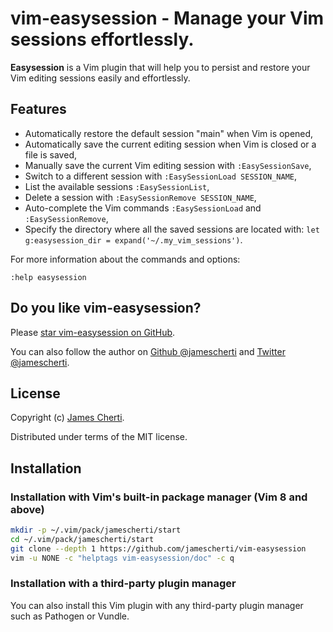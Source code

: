 # vim-easysession - Manage your Vim sessions effortlessly.

**Easysession** is a Vim plugin that will help you to persist and restore your Vim editing sessions easily and effortlessly.

## Features

- Automatically restore the default session "main" when Vim is opened,
- Automatically save the current editing session when Vim is closed or a file is saved,
- Manually save the current Vim editing session with `:EasySessionSave`,
- Switch to a different session with `:EasySessionLoad SESSION_NAME`,
- List the available sessions `:EasySessionList`,
- Delete a session with `:EasySessionRemove SESSION_NAME`,
- Auto-complete the Vim commands `:EasySessionLoad` and `:EasySessionRemove`,
- Specify the directory where all the saved sessions are located with: `let g:easysession_dir = expand('~/.my_vim_sessions')`.

For more information about the commands and options:
```viml
:help easysession
```

## Do you like vim-easysession?

Please [star vim-easysession on GitHub](https://github.com/jamescherti/vim-easysession).

You can also follow the author on [Github @jamescherti](https://github.com/jamescherti) and [Twitter @jamescherti](https://twitter.com/jamescherti).

## License

Copyright (c) [James Cherti](https://www.jamescherti.com).

Distributed under terms of the MIT license.

## Installation

### Installation with Vim's built-in package manager (Vim 8 and above)

```bash
mkdir -p ~/.vim/pack/jamescherti/start
cd ~/.vim/pack/jamescherti/start
git clone --depth 1 https://github.com/jamescherti/vim-easysession
vim -u NONE -c "helptags vim-easysession/doc" -c q
```

### Installation with a third-party plugin manager

You can also install this Vim plugin with any third-party plugin manager such as Pathogen or Vundle.

